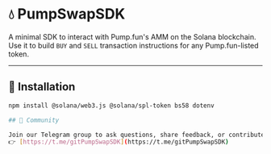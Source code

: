 # 💧 PumpSwapSDK

A minimal SDK to interact with Pump.fun's AMM on the Solana blockchain.  
Use it to build `BUY` and `SELL` transaction instructions for any Pump.fun-listed token.

---

## 🔧 Installation

```bash
npm install @solana/web3.js @solana/spl-token bs58 dotenv

## 💬 Community

Join our Telegram group to ask questions, share feedback, or contribute ideas:  
👉 [https://t.me/gitPumpSwapSDK](https://t.me/gitPumpSwapSDK)
